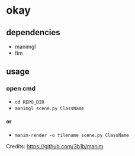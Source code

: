 # okay

## dependencies

- manimgl
- fim

## usage

### open cmd
- ```cd REPO_DIR```
- ```manimgl scene.py ClassName```
#### or
- ```manim-render -o filename scene.py ClassName```

Credits:
https://github.com/3b1b/manim
